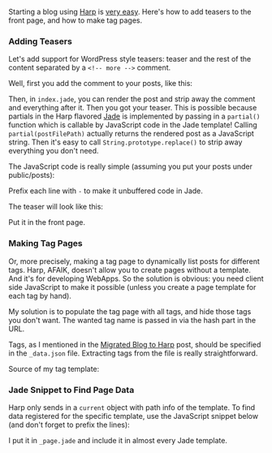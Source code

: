 Starting a blog using [Harp](http://harpjs.com) is
[very easy](http://harpjs.com/docs/quick-start). Here's how to add teasers to the
front page, and how to make tag pages.

<!-- more -->

### Adding Teasers

Let's add support for WordPress style teasers: teaser and the rest of the content
separated by a `<!-- more -->` comment.

Well, first you add the comment to your posts, like this:

<script src="https://gist.github.com/echaozh/6916985.js"></script>

Then, in `index.jade`, you can render the post and strip away the comment and
everything after it. Then you got your teaser. This is possible because partials
in the Harp flavored [Jade](jade-lang.com) is implemented by passing in a
`partial()` function which is callable by JavaScript code in the Jade template!
Calling `partial(postFilePath)` actually returns the rendered post as a
JavaScript string. Then it's easy to call `String.prototype.replace()` to strip
away everything you don't need.

The JavaScript code is really simple (assuming you put your posts under
public/posts):

<script src="https://gist.github.com/echaozh/6917018.js"></script>

Prefix each line with `-` to make it unbuffered code in Jade.

The teaser will look like this:

<script src="https://gist.github.com/echaozh/6917031.js"></script>

Put it in the front page.

### Making Tag Pages

Or, more precisely, making a tag page to dynamically list posts for different
tags. Harp, AFAIK, doesn't allow you to create pages without a template. And it's
for developing WebApps. So the solution is obvious: you need client side
JavaScript to make it possible (unless you create a page template for each tag
by hand).

My solution is to populate the tag page with all tags, and hide those tags you
don't want. The wanted tag name is passed in via the hash part in the URL.

Tags, as I mentioned in the [Migrated Blog to Harp](/posts/to-harp.html) post,
should be specified in the `_data.json` file. Extracting tags from the file is
really straightforward.

Source of my tag template:

<script src="https://gist.github.com/echaozh/6917115.js"></script>

### Jade Snippet to Find Page Data

Harp only sends in a `current` object with path info of the template. To find
data registered for the specific template, use the JavaScript snippet below (and
don't forget to prefix the lines):

<script src="https://gist.github.com/echaozh/6917128.js"></script>

I put it in `_page.jade` and include it in almost every Jade template.

<script>hljs.initHighlightingOnLoad();</script>

